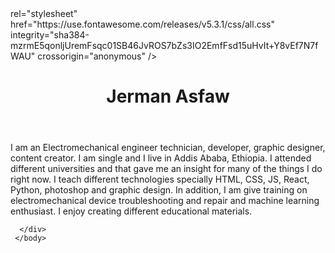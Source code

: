  <html lang="eng">
    <head>
      <meta charset="UTF-8"/>
      <meta http-equiv="refresh" content="3600">
      <meta name="viewport" content="width=device-width,
      initial-scale=1.0">
        <meta name="description"
        content="Hachalu Academy the best online academy to learn coding,
         graphic design and content creation"/>
         <meta name="keywords"
         content="web develop, graphic design, social media content creation"/>
         <meta name="author" content="Jerman Asfaw"/>
       <title>Jerman Asfaw</title>
       <link rel="stylesheet" href="./css"/>
       rel="stylesheet"
       href="https://use.fontawesome.com/releases/v5.3.1/css/all.css"
       integrity="sha384-mzrmE5qonljUremFsqc01SB46JvROS7bZs3IO2EmfFsd15uHvIt+Y8vEf7N7fWAU"
       crossorigin="anonymous"
     />
     <body>
    <header>
      <h1 id="header-1" class="title">
              <span id="john">Jerman
              </span>
              <span id="Ac"> Asfaw
      </span>
      </h1>
    </header>
      <div>
       <p>
    I am an Electromechanical engineer technician, developer, graphic designer, content creator. 
    I am single and I live in Addis Ababa, Ethiopia.
    I attended different universities and that gave me an insight for many of the things I do right now. 
    I teach different technologies specially HTML, CSS, JS, React, Python, photoshop and graphic design. 
    In addition, I am give training on electromechanical device troubleshooting and repair and machine learning enthusiast. 
    I enjoy creating different educational materials.   
       </p>
   
      </div>
     </body>

</head>
</html>

